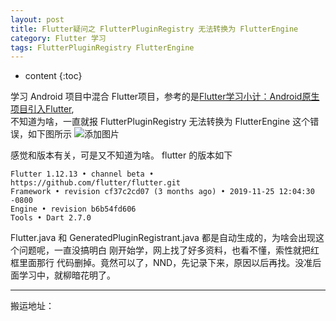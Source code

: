 ```yaml
---
layout: post
title: Flutter疑问之 FlutterPluginRegistry 无法转换为 FlutterEngine
category: Flutter 学习
tags: FlutterPluginRegistry FlutterEngine
---
```

* content
{:toc}

学习 Android 项目中混合 Flutter项目，参考的是[Flutter学习小计：Android原生项目引入Flutter](https://www.jianshu.com/p/7b6522e3e8f1),  
不知道为啥，一直就报  FlutterPluginRegistry 无法转换为 FlutterEngine 这个错误，如下图所示
![添加图片](https://github.com/hoyouly/BlogResource/raw/master/imges/flutter_quesioint_one.jpg)

感觉和版本有关，可是又不知道为啥。
flutter 的版本如下
```
Flutter 1.12.13 • channel beta • https://github.com/flutter/flutter.git
Framework • revision cf37c2cd07 (3 months ago) • 2019-11-25 12:04:30 -0800
Engine • revision b6b54fd606
Tools • Dart 2.7.0

```
Flutter.java 和 GeneratedPluginRegistrant.java 都是自动生成的，为啥会出现这个问题呢，一直没搞明白
刚开始学，网上找了好多资料，也看不懂，索性就把红框里面那行 代码删掉。竟然可以了，NND，先记录下来，原因以后再找。没准后面学习中，就柳暗花明了。


---
搬运地址：
